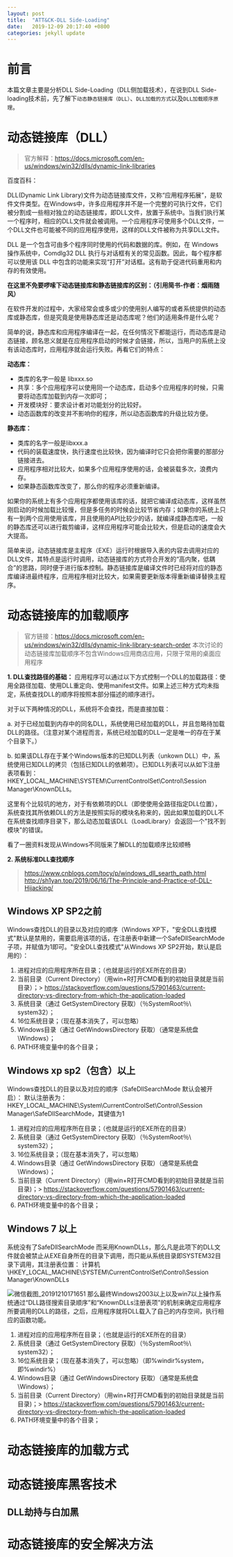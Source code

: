 ```yaml
---
layout: post
title:  "ATT&CK-DLL Side-Loading"
date:   2019-12-09 20:17:40 +0800
categories: jekyll update
---
```

# 前言

本篇文章主要是分析DLL Side-Loading（DLL侧加载技术），在说到DLL Side-loading技术前，先了解下`动态静态链接库（DLL）`、`DLL加载的方式`以及`DLL加载顺序原理`。

# 动态链接库（DLL）

> 官方解释：https://docs.microsoft.com/en-us/windows/win32/dlls/dynamic-link-libraries
>

百度百科：

DLL(Dynamic Link Library)文件为动态链接库文件，又称“应用程序拓展”，是软件文件类型。在Windows中，许多应用程序并不是一个完整的可执行文件，它们被分割成一些相对独立的动态链接库，即DLL文件，放置于系统中。当我们执行某一个程序时，相应的DLL文件就会被调用。一个应用程序可使用多个DLL文件，一个DLL文件也可能被不同的应用程序使用，这样的DLL文件被称为共享DLL文件。

DLL 是一个包含可由多个程序同时使用的代码和数据的库。例如，在 Windows 操作系统中，Comdlg32 DLL 执行与对话框有关的常见函数。因此，每个程序都可以使用该 DLL 中包含的功能来实现“打开”对话框。这有助于促进代码重用和内存的有效使用。

**在这里不免要啰嗦下动态链接库和静态链接库的区别：（引用简书-作者：烟雨随风）**

在软件开发的过程中，大家经常会或多或少的使用别人编写的或者系统提供的动态库或静态库，但是究竟是使用静态库还是动态库呢？他们的适用条件是什么呢？

简单的说，静态库和应用程序编译在一起，在任何情况下都能运行，而动态库是动态链接，顾名思义就是在应用程序启动的时候才会链接，所以，当用户的系统上没有该动态库时，应用程序就会运行失败。再看它们的特点：

**动态库：**

- 类库的名字一般是 libxxx.so
- 共享：多个应用程序可以使用同一个动态库，启动多个应用程序的时候，只需要将动态库加载到内存一次即可；
- 开发模块好：要求设计者对功能划分的比较好。
- 动态函数库的改变并不影响你的程序，所以动态函数库的升级比较方便。

**静态库：**

- 类库的名字一般是libxxx.a
- 代码的装载速度快，执行速度也比较快，因为编译时它只会把你需要的那部分链接进去。
- 应用程序相对比较大，如果多个应用程序使用的话，会被装载多次，浪费内存。
- 如果静态函数库改变了，那么你的程序必须重新编译。

如果你的系统上有多个应用程序都使用该库的话，就把它编译成动态库，这样虽然刚启动的时候加载比较慢，但是多任务的时候会比较节省内存；如果你的系统上只有一到两个应用使用该库，并且使用的API比较少的话，就编译成静态库吧，一般的静态库还可以进行裁剪编译，这样应用程序可能会比较大，但是启动的速度会大大提高。

简单来说，动态链接库是主程序（EXE）运行时根据导入表的内容去调用对应的DLL文件，其特点是运行时调用，动态链接库的方式符合开发的“高内聚，低耦合”的思路，同时便于进行版本控制。静态链接库是编译文件时已经将对应的静态库编译进最终程序，应用程序相对比较大，如果需要更新版本得重新编译替换主程序。

# 动态链接库的加载顺序

> 官方链接：https://docs.microsoft.com/en-us/windows/win32/dlls/dynamic-link-library-search-order
> 本次讨论的动态链接库加载顺序不包含Windows应用商店应用，只限于常用的桌面应用程序

**1. DLL查找路径的基础：**
应用程序可以通过以下方式控制一个DLL的加载路径：使用全路径加载、使用DLL重定向、使用manifest文件。如果上述三种方式均未指定，系统查找DLL的顺序将按照本部分描述的顺序进行。

对于以下两种情况的DLL，系统将不会查找，而是直接加载：

a. 对于已经加载到内存中的同名DLL，系统使用已经加载的DLL，并且忽略待加载DLL的路径。（注意对某个进程而言，系统已经加载的DLL一定是唯一的存在于某个目录下。）

b. 如果该DLL存在于某个Windows版本的已知DLL列表（unkown DLL）中，系统使用已知DLL的拷贝（包括已知DLL的依赖项）。已知DLL列表可以从如下注册表项看到：HKEY_LOCAL_MACHINE\SYSTEM\CurrentControlSet\Control\Session Manager\KnownDLLs。

这里有个比较坑的地方，对于有依赖项的DLL（即使使用全路径指定DLL位置），系统查找其所依赖DLL的方法是按照实际的模块名称来的，因此如果加载的DLL不在系统查找顺序目录下，那么动态加载该DLL（LoadLibrary）会返回一个"找不到模块"的错误。

看了一圈资料发现从Windows不同版来了解DLL的加载顺序比较顺畅

**2. 系统标准DLL查找顺序**

> https://www.cnblogs.com/tocy/p/windows_dll_searth_path.html
> http://sh1yan.top/2019/06/16/The-Principle-and-Practice-of-DLL-Hijacking/

## Windows XP SP2之前

Windows查找DLL的目录以及对应的顺序（Windows XP下，"安全DLL查找模式"默认是禁用的，需要启用该项的话，在注册表中新建一个SafeDllSearchMode子项，并赋值为1即可。"安全DLL查找模式"从Windows XP SP2开始，默认是启用的）：

1. 进程对应的应用程序所在目录；（也就是运行的EXE所在的目录）
2. 当前目录（Current Directory）（用win+R打开CMD看到的初始目录就是当前目录）；> https://stackoverflow.com/questions/57901463/current-directory-vs-directory-from-which-the-application-loaded
3. 系统目录（通过 GetSystemDirectory 获取）（％SystemRoot％\ system32）；
4. 16位系统目录；（现在基本消失了，可以忽略）
5. Windows目录（通过 GetWindowsDirectory 获取）（通常是系统盘\Windows）；
6. PATH环境变量中的各个目录；

## Windows xp sp2（包含）以上
Windows查找DLL的目录以及对应的顺序（SafeDllSearchMode 默认会被开启）：
默认注册表为：HKEY_LOCAL_MACHINE\System\CurrentControlSet\Control\Session Manager\SafeDllSearchMode，其键值为1

1. 进程对应的应用程序所在目录；（也就是运行的EXE所在的目录）
2. 系统目录（通过 GetSystemDirectory 获取）（％SystemRoot％\ system32）；
3. 16位系统目录；（现在基本消失了，可以忽略）
4. Windows目录（通过 GetWindowsDirectory 获取）（通常是系统盘\Windows）；
5. 当前目录（Current Directory）（用win+R打开CMD看到的初始目录就是当前目录)；> https://stackoverflow.com/questions/57901463/current-directory-vs-directory-from-which-the-application-loaded
6. PATH环境变量中的各个目录；

## Windows 7 以上
系统没有了SafeDllSearchMode 而采用KnownDLLs，那么凡是此项下的DLL文件就会被禁止从EXE自身所在的目录下调用，而只能从系统目录即SYSTEM32目录下调用，其注册表位置：
计算机\HKEY_LOCAL_MACHINE\SYSTEM\CurrentControlSet\Control\Session Manager\KnownDLLs

![微信截图_20191210171651](../image/微信截图_20191210171651.png)
那么最终Windows2003以上以及win7以上操作系统通过“DLL路径搜索目录顺序”和“KnownDLLs注册表项”的机制来确定应用程序所要调用的DLL的路径，之后，应用程序就将DLL载入了自己的内存空间，执行相应的函数功能。
1. 进程对应的应用程序所在目录；（也就是运行的EXE所在的目录）
2. 系统目录（通过 GetSystemDirectory 获取）（％SystemRoot％\ system32）；
3. 16位系统目录；（现在基本消失了，可以忽略）（即%windir%system，即%windir%）
4. Windows目录（通过 GetWindowsDirectory 获取）（通常是系统盘\Windows）；
5. 当前目录（Current Directory）（用win+R打开CMD看到的初始目录就是当前目录)；> https://stackoverflow.com/questions/57901463/current-directory-vs-directory-from-which-the-application-loaded
6. PATH环境变量中的各个目录；

# 动态链接库的加载方式

# 动态链接库黑客技术
## DLL劫持与白加黑

# 动态链接库的安全解决方法